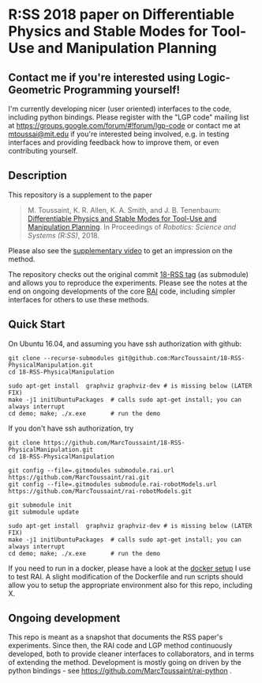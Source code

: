# R:SS 2018 paper on Differentiable Physics and Stable Modes for Tool-Use and Manipulation Planning

## Contact me if you're interested using Logic-Geometric Programming yourself!

I'm currently developing nicer (user oriented) interfaces to the code, including python bindings. Please register with the "LGP code" mailing list at https://groups.google.com/forum/#!forum/lgp-code or contact me at mtoussai@mit.edu if you're interested being involved, e.g. in testing interfaces and providing feedback how to improve them, or even contributing yourself. 

## Description

This repository is a supplement to the paper
> M. Toussaint, K. R. Allen, K. A. Smith, and J. B. Tenenbaum:
> [Differentiable Physics and Stable Modes for Tool-Use and Manipulation Planning](http://ipvs.informatik.uni-stuttgart.de/mlr/papers/18-toussaint-RSS.pdf).
> In Proceedings of *Robotics: Science and Systems (R:SS)*, 2018.

Please also see the [supplementary video](https://www.youtube.com/watch?v=-L4tCIGXKBE) to get an impression on the method.

The repository checks out the original commit [18-RSS tag](https://github.com/MarcToussaint/rai/releases/tag/18-RSS) (as submodule) and allows you to reproduce the experiments. Please see the notes at the end on ongoing developments of the core [RAI](https://github.com/MarcToussaint/rai) code, including simpler interfaces for others to use these methods.

## Quick Start

On Ubuntu 16.04, and assuming you have ssh authorization with github:
```
git clone --recurse-submodules git@github.com:MarcToussaint/18-RSS-PhysicalManipulation.git
cd 18-RSS-PhysicalManipulation

sudo apt-get install  graphviz graphviz-dev # is missing below (LATER FIX)
make -j1 initUbuntuPackages  # calls sudo apt-get install; you can always interrupt
cd demo; make; ./x.exe       # run the demo
```

If you don't have ssh authorization, try
```
git clone https://github.com/MarcToussaint/18-RSS-PhysicalManipulation.git
cd 18-RSS-PhysicalManipulation

git config --file=.gitmodules submodule.rai.url https://github.com/MarcToussaint/rai.git
git config --file=.gitmodules submodule.rai-robotModels.url https://github.com/MarcToussaint/rai-robotModels.git

git submodule init
git submodule update

sudo apt-get install  graphviz graphviz-dev # is missing below (LATER FIX)
make -j1 initUbuntuPackages  # calls sudo apt-get install; you can always interrupt
cd demo; make; ./x.exe       # run the demo
```

If you need to run in a docker, please have a look at the [docker setup](https://github.com/MarcToussaint/rai-maintenance/tree/master/docker) I use to test RAI. A slight modification of the Dockerfile and run scripts should allow you to setup the appropriate environment also for this repo, including X.

## Ongoing development

This repo is meant as a snapshot that documents the RSS paper's experiments. Since then, the RAI code and LGP method continuously developed, both to provide cleaner interfaces to collaborators, and in terms of extending the method. Development is mostly going on driven by the python bindings - see https://github.com/MarcToussaint/rai-python .

